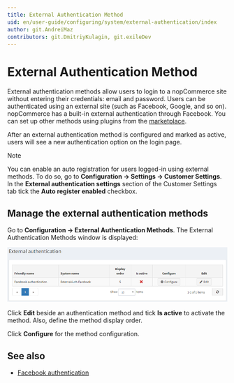 ```yaml
---
title: External Authentication Method
uid: en/user-guide/configuring/system/external-authentication/index
author: git.AndreiMaz
contributors: git.DmitriyKulagin, git.exileDev
---
```

# External Authentication Method

External authentication methods allow users to login to a nopCommerce site without entering their credentials: email and password. Users can be authenticated using an external site (such as  Facebook, Google, and so on). nopCommerce has a built-in external authentication through Facebook. You can set up other methods using plugins from the [marketplace](https://www.nopcommerce.com/marketplace).

After an external authentication method is configured and marked as active, users will see a new authentication option on the login page.

> [!NOTE]
> You can enable an auto registration for users logged-in using external methods. To do so, go to **Configuration → Settings → Customer Settings**. In the **External authentication settings** section of the Customer Settings tab tick the **Auto register enabled** checkbox.

## Manage the external authentication methods

Go to **Configuration → External Authentication Methods**. The External Authentication Methods window is displayed:

![External auth](_static/index/external-authentication.png)

Click **Edit** beside an authentication method and tick **Is active** to activate the method. Also, define the method display order.

Click **Configure** for the method configuration.

## See also

* [Facebook authentication](xref:en/user-guide/configuring/system/external-authentication/facebook)
